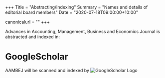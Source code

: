 +++
Title = "Abstracting/Indexing"
Summary = "Names and details of editorial board members"
Date = "2020-07-18T09:00:00+10:00"

canonicalurl = ""
+++

Advances in Accounting, Management, Business and Economics Journal is abstracted and  indexed in:

# GoogleScholar

AAMBEJ will be scanned and indexed by ![GoogleScholar Logo](/images/logo.png)



